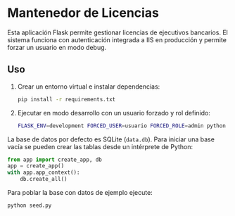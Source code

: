 # Mantenedor de Licencias

Esta aplicación Flask permite gestionar licencias de ejecutivos bancarios. El sistema funciona con autenticación integrada a IIS en producción y permite forzar un usuario en modo debug.

## Uso

1. Crear un entorno virtual e instalar dependencias:
   ```bash
   pip install -r requirements.txt
   ```

2. Ejecutar en modo desarrollo con un usuario forzado y rol definido:
   ```bash
   FLASK_ENV=development FORCED_USER=usuario FORCED_ROLE=admin python run.py
   ```

La base de datos por defecto es SQLite (`data.db`). Para iniciar una base vacía se pueden crear las tablas desde un intérprete de Python:

```python
from app import create_app, db
app = create_app()
with app.app_context():
    db.create_all()
```

Para poblar la base con datos de ejemplo ejecute:

```bash
python seed.py
```
